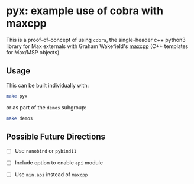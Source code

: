 # pyx: example use of cobra with maxcpp

This is a proof-of-concept of using `cobra`, the single-header c++ python3 library for Max externals with Graham Wakefield's [maxcpp](https://github.com/grrrwaaa/maxcpp) (C++ templates for Max/MSP objects)

## Usage

This can be built individually with:

```sh
make pyx
```

or as part of the `demos` subgroup:

```sh
make demos
```

## Possible Future Directions

- [ ] Use `nanobind` or `pybind11`

- [ ] Include option to enable `api` module

- [ ] Use `min.api` instead of `maxcpp`
